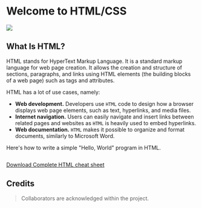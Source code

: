 # Welcome to HTML/CSS
<img src="https://www.hostinger.com/tutorials/wp-content/uploads/sites/2/2018/11/what-is-html-3-768x337.webp" />

## **What Is HTML?**
HTML stands for HyperText Markup Language. It is a standard markup language for web page creation. It allows the creation and structure of sections, paragraphs, and links using HTML elements (the building blocks of a web page) such as tags and attributes.

HTML has a lot of use cases, namely:
- **Web development.** Developers use `HTML` code to design how a browser displays web page elements, such as text, hyperlinks, and media files.
- **Internet navigation.** Users can easily navigate and insert links between related pages and websites as `HTML` is heavily used to embed hyperlinks.
- **Web documentation.** `HTML` makes it possible to organize and format documents, similarly to Microsoft Word.

Here's how to write a simple "Hello, World" program in HTML.
```HTML

```

[Download Complete HTML cheat sheet](https://app.monstercampaigns.com/c/kdild9ztbnxhmfnneipl/)

## Credits
> Collaborators are acknowledged within the project.
